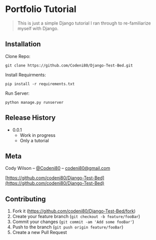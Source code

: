 # Portfolio Tutorial
> This is just a simple Django tutorial I ran through to re-familiarize myself with Django.


## Installation

Clone Repo:
```
git clone https://github.com/Codeni80/Django-Test-Bed.git
```

Install Requirments:
```
pip install -r requirements.txt
```

Run Server:
```
python manage.py runserver
```

## Release History

* 0.0.1
    * Work in progress
    * Only a tutorial

## Meta

Cody Wilson – [@Codeni80](https://twitter.com/codeni80) – codeni80@gmail.com

[https://github.com/codeni80/Django-Test-Bed](https://github.com/codeni80/Django-Test-Bed)

## Contributing

1. Fork it (<https://github.com/codeni80/Django-Test-Bed/fork>)
2. Create your feature branch (`git checkout -b feature/fooBar`)
3. Commit your changes (`git commit -am 'Add some fooBar'`)
4. Push to the branch (`git push origin feature/fooBar`)
5. Create a new Pull Request
